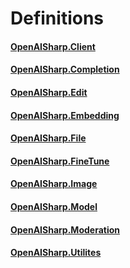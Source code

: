 # Definitions

#### [OpenAISharp.Client](./OpenAISharp.Client.md)
#### [OpenAISharp.Completion](./OpenAISharp.Completion.md)
#### [OpenAISharp.Edit](./OpenAISharp.Edit.md)
#### [OpenAISharp.Embedding](./OpenAISharp.Embedding.md)
#### [OpenAISharp.File](./OpenAISharp.File.md)
#### [OpenAISharp.FineTune](./OpenAISharp.FineTune.md)
#### [OpenAISharp.Image](./OpenAISharp.Image.md)
#### [OpenAISharp.Model](./OpenAISharp.Model.md)
#### [OpenAISharp.Moderation](./OpenAISharp.Moderation.md)
#### [OpenAISharp.Utilites](./OpenAISharp.Utilities.md)